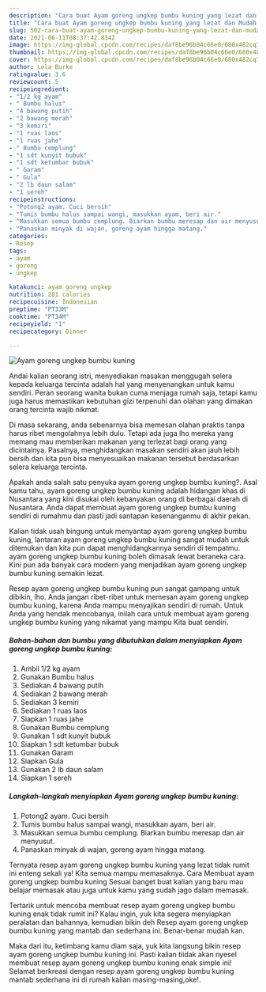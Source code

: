 ```yaml
---
description: "Cara buat Ayam goreng ungkep bumbu kuning yang lezat dan Mudah Dibuat"
title: "Cara buat Ayam goreng ungkep bumbu kuning yang lezat dan Mudah Dibuat"
slug: 502-cara-buat-ayam-goreng-ungkep-bumbu-kuning-yang-lezat-dan-mudah-dibuat
date: 2021-06-11T08:37:42.834Z
image: https://img-global.cpcdn.com/recipes/daf8be96b04c66e0/680x482cq70/ayam-goreng-ungkep-bumbu-kuning-foto-resep-utama.jpg
thumbnail: https://img-global.cpcdn.com/recipes/daf8be96b04c66e0/680x482cq70/ayam-goreng-ungkep-bumbu-kuning-foto-resep-utama.jpg
cover: https://img-global.cpcdn.com/recipes/daf8be96b04c66e0/680x482cq70/ayam-goreng-ungkep-bumbu-kuning-foto-resep-utama.jpg
author: Lela Burke
ratingvalue: 3.6
reviewcount: 5
recipeingredient:
- "1/2 kg ayam"
- " Bumbu halus"
- "4 bawang putih"
- "2 bawang merah"
- "3 kemiri"
- "1 ruas laos"
- "1 ruas jahe"
- " Bumbu cemplung"
- "1 sdt kunyit bubuk"
- "1 sdt ketumbar bubuk"
- " Garam"
- " Gula"
- "2 lb daun salam"
- "1 sereh"
recipeinstructions:
- "Potong2 ayam. Cuci bersih"
- "Tumis bumbu halus sampai wangi, masukkan ayam, beri air."
- "Masukkan semua bumbu cemplung. Biarkan bumbu meresap dan air menyusut."
- "Panaskan minyak di wajan, goreng ayam hingga matang."
categories:
- Resep
tags:
- ayam
- goreng
- ungkep

katakunci: ayam goreng ungkep 
nutrition: 281 calories
recipecuisine: Indonesian
preptime: "PT33M"
cooktime: "PT34M"
recipeyield: "1"
recipecategory: Dinner

---
```



![Ayam goreng ungkep bumbu kuning](https://img-global.cpcdn.com/recipes/daf8be96b04c66e0/680x482cq70/ayam-goreng-ungkep-bumbu-kuning-foto-resep-utama.jpg)

Andai kalian seorang istri, menyediakan masakan menggugah selera kepada keluarga tercinta adalah hal yang menyenangkan untuk kamu sendiri. Peran seorang  wanita bukan cuma menjaga rumah saja, tetapi kamu juga harus memastikan kebutuhan gizi terpenuhi dan olahan yang dimakan orang tercinta wajib nikmat.

Di masa  sekarang, anda sebenarnya bisa memesan olahan praktis tanpa harus ribet mengolahnya lebih dulu. Tetapi ada juga lho mereka yang memang mau memberikan makanan yang terlezat bagi orang yang dicintainya. Pasalnya, menghidangkan masakan sendiri akan jauh lebih bersih dan kita pun bisa menyesuaikan makanan tersebut berdasarkan selera keluarga tercinta. 



Apakah anda salah satu penyuka ayam goreng ungkep bumbu kuning?. Asal kamu tahu, ayam goreng ungkep bumbu kuning adalah hidangan khas di Nusantara yang kini disukai oleh kebanyakan orang di berbagai daerah di Nusantara. Anda dapat membuat ayam goreng ungkep bumbu kuning sendiri di rumahmu dan pasti jadi santapan kesenanganmu di akhir pekan.

Kalian tidak usah bingung untuk menyantap ayam goreng ungkep bumbu kuning, lantaran ayam goreng ungkep bumbu kuning sangat mudah untuk ditemukan dan kita pun dapat menghidangkannya sendiri di tempatmu. ayam goreng ungkep bumbu kuning boleh dimasak lewat beraneka cara. Kini pun ada banyak cara modern yang menjadikan ayam goreng ungkep bumbu kuning semakin lezat.

Resep ayam goreng ungkep bumbu kuning pun sangat gampang untuk dibikin, lho. Anda jangan ribet-ribet untuk memesan ayam goreng ungkep bumbu kuning, karena Anda mampu menyajikan sendiri di rumah. Untuk Anda yang hendak mencobanya, inilah cara untuk membuat ayam goreng ungkep bumbu kuning yang nikamat yang mampu Kita buat sendiri.

<!--inarticleads1-->

##### Bahan-bahan dan bumbu yang dibutuhkan dalam menyiapkan Ayam goreng ungkep bumbu kuning:

1. Ambil 1/2 kg ayam
1. Gunakan  Bumbu halus
1. Sediakan 4 bawang putih
1. Sediakan 2 bawang merah
1. Sediakan 3 kemiri
1. Sediakan 1 ruas laos
1. Siapkan 1 ruas jahe
1. Gunakan  Bumbu cemplung
1. Gunakan 1 sdt kunyit bubuk
1. Siapkan 1 sdt ketumbar bubuk
1. Gunakan  Garam
1. Siapkan  Gula
1. Gunakan 2 lb daun salam
1. Siapkan 1 sereh




<!--inarticleads2-->

##### Langkah-langkah menyiapkan Ayam goreng ungkep bumbu kuning:

1. Potong2 ayam. Cuci bersih
1. Tumis bumbu halus sampai wangi, masukkan ayam, beri air.
1. Masukkan semua bumbu cemplung. Biarkan bumbu meresap dan air menyusut.
1. Panaskan minyak di wajan, goreng ayam hingga matang.




Ternyata resep ayam goreng ungkep bumbu kuning yang lezat tidak rumit ini enteng sekali ya! Kita semua mampu memasaknya. Cara Membuat ayam goreng ungkep bumbu kuning Sesuai banget buat kalian yang baru mau belajar memasak atau juga untuk kamu yang sudah jago dalam memasak.

Tertarik untuk mencoba membuat resep ayam goreng ungkep bumbu kuning enak tidak rumit ini? Kalau ingin, yuk kita segera menyiapkan peralatan dan bahannya, kemudian bikin deh Resep ayam goreng ungkep bumbu kuning yang mantab dan sederhana ini. Benar-benar mudah kan. 

Maka dari itu, ketimbang kamu diam saja, yuk kita langsung bikin resep ayam goreng ungkep bumbu kuning ini. Pasti kalian tiidak akan nyesel membuat resep ayam goreng ungkep bumbu kuning enak simple ini! Selamat berkreasi dengan resep ayam goreng ungkep bumbu kuning mantab sederhana ini di rumah kalian masing-masing,oke!.

